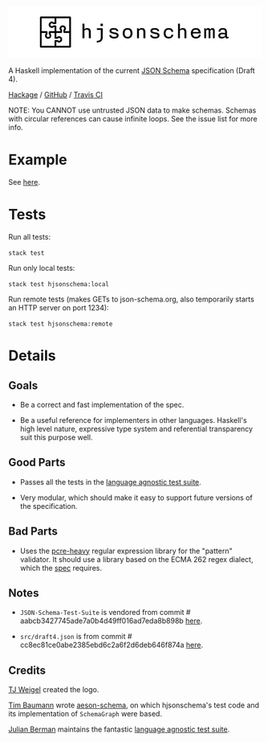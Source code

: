 ![hjsonschema logo](./logo.jpg)

A Haskell implementation of the current [JSON Schema](http://json-schema.org/) specification (Draft 4).

[Hackage](https://hackage.haskell.org/package/hjsonschema) / [GitHub](https://github.com/seagreen/hjsonschema) / [Travis CI](https://travis-ci.org/seagreen/hjsonschema)

NOTE: You CANNOT use untrusted JSON data to make schemas. Schemas with circular references can cause infinite loops. See the issue list for more info.

# Example

See [here](https://github.com/seagreen/hjsonschema/blob/master/examples/Standard.hs).

# Tests

Run all tests:

`stack test`

Run only local tests:

`stack test hjsonschema:local`

Run remote tests (makes GETs to json-schema.org, also temporarily starts an HTTP server on port 1234):

`stack test hjsonschema:remote`

# Details

## Goals

+ Be a correct and fast implementation of the spec.

+ Be a useful reference for implementers in other languages. Haskell's high level nature, expressive type system and referential transparency suit this purpose well.

## Good Parts

+ Passes all the tests in the [language agnostic test suite](https://github.com/json-schema/JSON-Schema-Test-Suite).

+ Very modular, which should make it easy to support future versions of the specification.

## Bad Parts

+ Uses the [pcre-heavy](https://hackage.haskell.org/package/pcre-heavy) regular expression library for the "pattern" validator. It should use a library based on the ECMA 262 regex dialect, which the [spec](http://json-schema.org/latest/json-schema-validation.html#anchor33) requires.

## Notes

+ `JSON-Schema-Test-Suite` is vendored from commit # aabcb3427745ade7a0b4d49ff016ad7eda8b898b [here](https://github.com/json-schema-org/JSON-Schema-Test-Suite).

+ `src/draft4.json` is from commit # cc8ec81ce0abe2385ebd6c2a6f2d6deb646f874a [here](https://github.com/json-schema/json-schema).

## Credits

[TJ Weigel](http://tjweigel.com/) created the logo.

[Tim Baumann](https://github.com/timjb) wrote [aeson-schema](https://hackage.haskell.org/package/aeson-schema), on which hjsonschema's test code and its implementation of `SchemaGraph` were based.

[Julian Berman](https://github.com/Julian) maintains the fantastic [language agnostic test suite](https://github.com/json-schema/JSON-Schema-Test-Suite).
